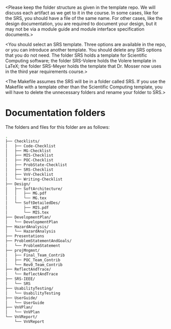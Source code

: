 <Please keep the folder structure as given in the template repo.  We will
discuss each artifact as we get to it in the course.  In some cases, like for
the SRS, you should have a file of the same name.  For other cases, like the
design documentation, you are required to document your design, but it may not
be via a module guide and module interface specification documents.>

<The files and folders have been set-up with tex files that have external links
so that cross-referencing is possible between documents.>

<The tex files Common.tex so that they can share definitions.>

<The files use Comments.tex so that the comments package can be used to embed
comments into the generated pdf.  Comments can be set to false so that they do
not appear.>

<None of the files are complete templates.  You will need to add extra
information.  They are just intended to be a starting point.>

<You should select an SRS template.  Three options are available in the repo, or
you can introduce another template. You should delete any SRS options that you do
not need. The folder SRS holds a template for Scientific Computing software;
the folder SRS-Volere holds the Volere template in LaTeX; the folder SRS-Meyer holds
the template that Dr. Mosser now uses in the third year requirements course.>

<The Makefile assumes the SRS will be in a folder called SRS.  If you use the Makefile
with a template other than the Scientific Computing template, you will have to delete
the unnecessary folders and rename your folder to SRS.>
# Documentation folders

The folders and files for this folder are as follows:

```bash
.
├── Checklists/
│   ├── Code-Checklist
│   ├── MG-Checklist
│   ├── MIS-Checklist
│   ├── POC-Checklist
│   ├── ProbState-Checklist
│   ├── SRS-Checklist
│   ├── VnV-Checklist
│   └── Writing-Checklist
├── Design/
│   ├── SoftArchitecture/
│   │   ├── MG.pdf
│   │   └── MG.tex
│   └── SoftDetailedDes/
│       ├── MIS.pdf
│       └── MIS.tex
├── DevelopmentPlan/
│   └── DevelopmentPlan
├── HazardAnalysis/
│   └── HazardAnalysis
├── Presentations
├── ProblemStatementAndGoals/
│   └── ProblemStatement
├── projMngmnt/
│   ├── Final_Team_Contrib
│   ├── POC_Team_Contrib
│   └── Rev0_Team_Contrib
├── ReflectAndTrace/
│   └── ReflectAndTrace
├── SRS-IEEE/
│   └── SRS
├── UsabilityTesting/
│   └── UsabilityTesting
├── UserGuide/
│   └── UserGuide
├── VnVPlan/
│   └── VnVPlan
└── VnVReport/
    └── VnVReport
```